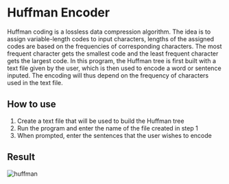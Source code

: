 # Huffman Encoder
Huffman coding is a lossless data compression algorithm. The idea is to assign variable-length codes to input characters, lengths of the assigned codes are based on the frequencies of corresponding characters. The most frequent character gets the smallest code and the least frequent character gets the largest code. In this program, the Huffman tree is first built with a text file given by the user, which is then used to encode a word or sentence inputed. The encoding will thus depend on the frequency of characters used in the text file. 
## How to use
1. Create a text file that will be used to build the Huffman tree
2. Run the program and enter the name of the file created in step 1
3. When prompted, enter the sentences that the user wishes to encode

## Result
![huffman](https://user-images.githubusercontent.com/35940376/43358026-3a78514e-9259-11e8-8b59-6a7744a4ad1f.gif)

